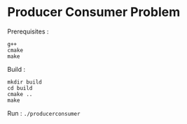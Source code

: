 # Producer Consumer Problem

Prerequisites :
```
g++
cmake
make
```

Build :
```
mkdir build
cd build
cmake ..
make
```

Run :
`./producerconsumer`
